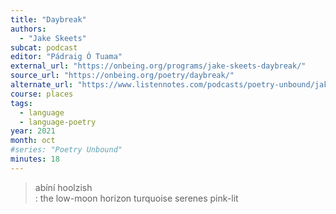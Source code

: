 ```yaml
---
title: "Daybreak"
authors:
  - "Jake Skeets"
subcat: podcast
editor: "Pádraig Ó Tuama"
external_url: "https://onbeing.org/programs/jake-skeets-daybreak/"
source_url: "https://onbeing.org/poetry/daybreak/"
alternate_url: "https://www.listennotes.com/podcasts/poetry-unbound/jake-skeets-daybreak-UVAxPtS3Bdy/"
course: places
tags:
  - language
  - language-poetry
year: 2021
month: oct
#series: "Poetry Unbound"
minutes: 18
---
```


> abíní hoolzish  
: the low-moon horizon turquoise serenes pink-lit
